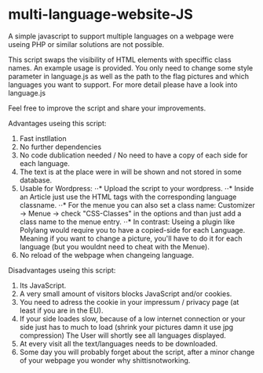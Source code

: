 # multi-language-website-JS
A simple javascript to support multiple languages on a webpage were useing PHP or similar solutions are not possible.

This script swaps the visibility of HTML elements with speciffic class names. An example usage is provided.
You only need to change some style parameter in language.js as well as the path to the flag pictures and which languages you want to support.
For more detail please have a look into language.js

Feel free to improve the script and share your improvements.

Advantages useing this script:
1. Fast instllation
2. No further dependencies
3. No code dublication needed / No need to have a copy of each side for each language.
4. The text is at the place were in will be shown and not stored in some database.
5. Usable for Wordpress:
⋅⋅* Upload the script to your wordpress.
⋅⋅* Inside an Article just use the HTML tags with the corresponding language classname.
⋅⋅* For the menue you can also set a class name: Customizer -> Menue -> check "CSS-Classes" in the options and than just add a class name to the menue entry.
⋅⋅* In contrast: Useing a plugin like Polylang would require you to have a copied-side for each Language. Meaning if you want to change a picture, you'll have to do it for each language (but you wouldnt need to cheat with the Menue).
6. No reload of the webpage when changeing language.

Disadvantages useing this script:
1. Its JavaScript.
2. A very small amount of visitors blocks JavaScript and/or cookies.
3. You need to adress the cookie in your impressum / privacy page (at least if you are in the EU).
4. If your side loades slow, because of a low internet connection or your side just has to much to load (shrink your pictures damn it use jpg compression)
   The User will shortly see all languages displayed.
5. At every visit all the text/languages needs to be downloaded.
6. Some day you will probably forget about the script, after a minor change of your webpage you wonder why shittisnotworking.




